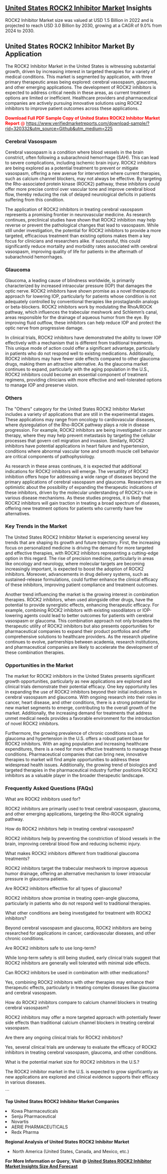 <h2><a href="https://www.verifiedmarketreports.com/download-sample/?rid=320332&amp;utm_source=Github&amp;utm_medium=225" target="_blank">United States ROCK2 Inhibitor Market</a> Insights</h2><p>ROCK2 Inhibitor Market size was valued at USD 1.5 Billion in 2022 and is projected to reach USD 3.0 Billion by 2030, growing at a CAGR of 9.0% from 2024 to 2030.</p><p> <h2>United States ROCK2 Inhibitor Market By Application</h2> <p>The ROCK2 Inhibitor Market in the United States is witnessing substantial growth, driven by increasing interest in targeted therapies for a variety of medical conditions. This market is segmented by application, with three primary therapeutic areas being explored: cerebral vasospasm, glaucoma, and other emerging applications. The development of ROCK2 inhibitors is expected to address critical needs in these areas, as current treatment options are limited or inefficient. Healthcare providers and pharmaceutical companies are actively pursuing innovative solutions using ROCK2 inhibitors to improve patient outcomes across these applications.</p> <p><p><span class=""><span style="color: #ff0000;"><strong>Download Full PDF Sample Copy of United States ROCK2 Inhibitor Market Report</strong> @ </span><a href="https://www.verifiedmarketreports.com/download-sample/?rid=320332&amp;utm_source=Github&amp;utm_medium=225" target="_blank">https://www.verifiedmarketreports.com/download-sample/?rid=320332&amp;utm_source=Github&amp;utm_medium=225</a></span></p></p> <h3>Cerebral Vasospasm</h3> <p>Cerebral vasospasm is a condition where blood vessels in the brain constrict, often following a subarachnoid hemorrhage (SAH). This can lead to severe complications, including ischemic brain injury. ROCK2 inhibitors are being explored as a potential treatment to prevent or mitigate vasospasm, offering a new avenue for intervention where current therapies, such as calcium channel blockers, may not always be effective. By targeting the Rho-associated protein kinase (ROCK2) pathway, these inhibitors could offer more precise control over vascular tone and improve cerebral blood flow, thereby reducing the risk of delayed neurological deficits in patients suffering from this condition.</p> <p>The application of ROCK2 inhibitors in treating cerebral vasospasm represents a promising frontier in neurovascular medicine. As research continues, preclinical studies have shown that ROCK2 inhibition may help reverse or prevent the pathological changes that lead to vasospasm. While still under investigation, the potential for ROCK2 inhibitors to provide a more targeted, efficacious treatment than existing options makes them a key focus for clinicians and researchers alike. If successful, this could significantly reduce mortality and morbidity rates associated with cerebral vasospasm, improving quality of life for patients in the aftermath of subarachnoid hemorrhages.</p> <h3>Glaucoma</h3> <p>Glaucoma, a leading cause of blindness worldwide, is primarily characterized by increased intraocular pressure (IOP) that damages the optic nerve. ROCK2 inhibitors have shown promise as a novel therapeutic approach for lowering IOP, particularly for patients whose condition is not adequately controlled by conventional therapies like prostaglandin analogs or beta-blockers. ROCK2 inhibitors work by modulating the RhoA/ROCK pathway, which influences the trabecular meshwork and Schlemm’s canal, areas responsible for the drainage of aqueous humor from the eye. By improving fluid outflow, these inhibitors can help reduce IOP and protect the optic nerve from progressive damage.</p> <p>In clinical trials, ROCK2 inhibitors have demonstrated the ability to lower IOP effectively with a mechanism that is different from traditional treatments. This unique mode of action could offer a significant advantage, particularly in patients who do not respond well to existing medications. Additionally, ROCK2 inhibitors may have fewer side effects compared to other glaucoma drugs, making them an attractive alternative. As the glaucoma market continues to expand, particularly with the aging population in the U.S., ROCK2 inhibitors could become an essential component of treatment regimens, providing clinicians with more effective and well-tolerated options to manage IOP and preserve vision.</p> <h3>Others</h3> <p>The "Others" category for the United States ROCK2 Inhibitor Market includes a variety of applications that are still in the experimental stages. These applications may range from oncology to cardiovascular diseases, where dysregulation of the Rho-ROCK pathway plays a role in disease progression. For example, ROCK2 inhibitors are being investigated in cancer therapy, where they may help prevent metastasis by targeting the cellular processes that govern cell migration and invasion. Similarly, ROCK2 inhibitors have potential applications in heart failure and hypertension, conditions where abnormal vascular tone and smooth muscle cell behavior are critical components of pathophysiology.</p> <p>As research in these areas continues, it is expected that additional indications for ROCK2 inhibitors will emerge. The versatility of ROCK2 inhibition offers hope for addressing a wide range of diseases beyond the primary applications of cerebral vasospasm and glaucoma. Researchers are optimistic about the possibility of expanding the therapeutic indications of these inhibitors, driven by the molecular understanding of ROCK2's role in various disease mechanisms. As these studies progress, it is likely that ROCK2 inhibitors will gain traction in treating a broad spectrum of diseases, offering new treatment options for patients who currently have few alternatives.</p> <h3>Key Trends in the Market</h3> <p>The United States ROCK2 Inhibitor Market is experiencing several key trends that are shaping its growth and future trajectory. First, the increasing focus on personalized medicine is driving the demand for more targeted and effective therapies, with ROCK2 inhibitors representing a cutting-edge option in this regard. The rise of precision medicine, particularly in areas like oncology and neurology, where molecular targets are becoming increasingly important, is expected to boost the adoption of ROCK2 inhibitors. Moreover, advancements in drug delivery systems, such as sustained-release formulations, could further enhance the clinical efficacy of these inhibitors, improving patient compliance and treatment outcomes.</p> <p>Another trend influencing the market is the growing interest in combination therapies. ROCK2 inhibitors, when used alongside other drugs, have the potential to provide synergistic effects, enhancing therapeutic efficacy. For example, combining ROCK2 inhibitors with existing vasodilators or IOP-lowering agents could lead to better outcomes for patients with cerebral vasospasm or glaucoma. This combination approach not only broadens the therapeutic utility of ROCK2 inhibitors but also presents opportunities for pharmaceutical companies to expand their product portfolios and offer comprehensive solutions to healthcare providers. As the research pipeline continues to evolve, partnerships between academia, research institutions, and pharmaceutical companies are likely to accelerate the development of these combination therapies.</p> <h3>Opportunities in the Market</h3> <p>The market for ROCK2 inhibitors in the United States presents significant growth opportunities, particularly as new applications are explored and clinical trials demonstrate their potential efficacy. One key opportunity lies in expanding the use of ROCK2 inhibitors beyond their initial indications in cerebral vasospasm and glaucoma. With ongoing research into their roles in cancer, heart disease, and other conditions, there is a strong potential for new market segments to emerge, contributing to the overall growth of the market. Additionally, the increasing demand for treatments that address unmet medical needs provides a favorable environment for the introduction of novel ROCK2 inhibitors.</p> <p>Furthermore, the growing prevalence of chronic conditions such as glaucoma and hypertension in the U.S. offers a robust patient base for ROCK2 inhibitors. With an aging population and increasing healthcare expenditures, there is a need for more effective treatments to manage these conditions. Pharmaceutical companies that can bring new, innovative therapies to market will find ample opportunities to address these widespread health issues. Additionally, the growing trend of biologics and targeted therapies in the pharmaceutical industry further positions ROCK2 inhibitors as a valuable player in the broader therapeutic landscape.</p> <h3>Frequently Asked Questions (FAQs)</h3> <p>What are ROCK2 inhibitors used for?</p> <p>ROCK2 inhibitors are primarily used to treat cerebral vasospasm, glaucoma, and other emerging applications, targeting the Rho-ROCK signaling pathway.</p> <p>How do ROCK2 inhibitors help in treating cerebral vasospasm?</p> <p>ROCK2 inhibitors help by preventing the constriction of blood vessels in the brain, improving cerebral blood flow and reducing ischemic injury.</p> <p>What makes ROCK2 inhibitors different from traditional glaucoma treatments?</p> <p>ROCK2 inhibitors target the trabecular meshwork to improve aqueous humor drainage, offering an alternative mechanism to lower intraocular pressure in glaucoma patients.</p> <p>Are ROCK2 inhibitors effective for all types of glaucoma?</p> <p>ROCK2 inhibitors show promise in treating open-angle glaucoma, particularly in patients who do not respond well to traditional therapies.</p> <p>What other conditions are being investigated for treatment with ROCK2 inhibitors?</p> <p>Beyond cerebral vasospasm and glaucoma, ROCK2 inhibitors are being researched for applications in cancer, cardiovascular diseases, and other chronic conditions.</p> <p>Are ROCK2 inhibitors safe to use long-term?</p> <p>While long-term safety is still being studied, early clinical trials suggest that ROCK2 inhibitors are generally well tolerated with minimal side effects.</p> <p>Can ROCK2 inhibitors be used in combination with other medications?</p> <p>Yes, combining ROCK2 inhibitors with other therapies may enhance their therapeutic effects, particularly in treating complex diseases like glaucoma and cerebral vasospasm.</p> <p>How do ROCK2 inhibitors compare to calcium channel blockers in treating cerebral vasospasm?</p> <p>ROCK2 inhibitors may offer a more targeted approach with potentially fewer side effects than traditional calcium channel blockers in treating cerebral vasospasm.</p> <p>Are there any ongoing clinical trials for ROCK2 inhibitors?</p> <p>Yes, several clinical trials are underway to evaluate the efficacy of ROCK2 inhibitors in treating cerebral vasospasm, glaucoma, and other conditions.</p> <p>What is the potential market size for ROCK2 inhibitors in the U.S.?</p> <p>The ROCK2 inhibitor market in the U.S. is expected to grow significantly as new applications are explored and clinical evidence supports their efficacy in various diseases.</p> ```</p><p><strong>Top United States ROCK2 Inhibitor Market Companies</strong></p><div data-test-id=""><p><li>Kowa Pharmaceuticals</li><li> Senju Pharmaceutical</li><li> Novartis</li><li> AERIE PHARMACEUTICALS</li><li> Redx Pharma</li></p><div><strong>Regional Analysis of&nbsp;United States ROCK2 Inhibitor Market</strong></div><ul><li dir="ltr"><p dir="ltr">North America&nbsp;(United States, Canada, and Mexico, etc.)</p></li></ul><p><strong>For More Information or Query, Visit @&nbsp;</strong><strong><a href="https://www.verifiedmarketreports.com/product/rock2-inhibitor-market/?utm_source=Github&amp;utm_medium=225" target="_blank">United States ROCK2 Inhibitor Market Insights Size And Forecast</a></strong></p></div>
